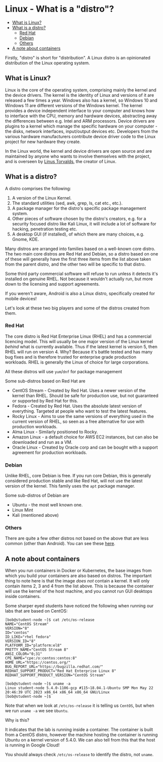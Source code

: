 # Linux - What is a "distro"?

* [What is Linux?](#what-is-linux)
* [What is a distro?](#what-is-a-distro)
    * [Red Hat](#red-hat)
    * [Debian](#debian)
    * [Others](#others)
* [A note about containers](#a-note-about-containers)

Firstly, "distro" is short for "distribution". A Linux distro is an opinionated distribution of the Linux operating system.

## What is Linux?

Linux is the core of the operating system, comprising mainly the kernel and the device drivers. The kernel is the identity of Linux and versions of it are released a few times a year. Windows also has a kernel, so Windows 10 and Windows 11 are different versions of the Windows kernel. The kernel provides a device independent interface to your computer and knows how to interface with the CPU, memory and hardware devices, abstracting away the differences between e.g. Intel and ARM processors. Device drivers are plugins to a kernel which manage the specific hardware on your computer - the disks, network interfaces, input/output devices etc. Developers from the various hardware manufacturers contribute device driver code to the Linux project for new hardware they create.

In the Linux world, the kernel and device drivers are open source and are maintained by anyone who wants to involve themselves with the project, and is overseen by [Linus Torvalds](https://en.wikipedia.org/wiki/Linus_Torvalds), the creator of Linux.

## What is a distro?

A distro comprises the following:

1. A version of the Linux Kernel.
1. The standard utilities (sed, awk, grep, ls, cat etc., etc.).
1. A package manager for the distro's specific package management system.
1. Other pieces of software chosen by the distro's creators, e.g. for a security focused distro like Kali Linux, it will include a lot of software for hacking, penetration testing etc.
1. A desktop GUI (if installed), of which there are many choices, e.g. Gnome, KDE.

Many distros are arranged into families based on a well-known core distro. The two main core distros are Red Hat and Debian, so a distro based on one of these will generally have the first three items from the list above taken from the parent distro, and the other two will be specific to that distro.

Some third party commercial software will refuse to run unless it detects it's installed on genuine RHEL. Not because it wouldn't actually run, but more down to the licensing and support agreements.

If you weren't aware, Android is also a Linux distro, specifically created for mobile devices!

Let's look at these two big players and some of the distros created from them.

### Red Hat

The core distro is Red Hat Enterprise Linux (RHEL) and has a commercial licencing model. This will usually be one major version of the Linux kernel *behind* what is currently available. Thus if the latest kernel is version 5, then RHEL will run on version 4. Why? Because it's battle tested and has many bug fixes and is therefore trusted for enterprise grade production workloads. RHEL is generally the Linux of choice for large corporations.

All these distros will use `yum`/`dnf` for package management

Some sub-distros based on Red Hat are

* CentOS Stream - Created by Red Hat. Uses a newer version of the kernel than RHEL. Should be safe for production use, but not guaranteed or supported by Red Hat for this.
* Fedora - Created by Red Hat. Uses the absolute latest version of everything. Targeted at people who want to test the latest features.
* Rocky Linux - Aims to use the same versions of everything used in the current version of RHEL, so seen as a free alternative for use with production workloads.
* Alma Linux - Similarly positioned to Rocky.
* Amazon Linux - a default choice for AWS EC2 instances, but can also be downloaded and run as a VM.
* Oracle Linux - Created by Oracle corp and can be bought with a support agreement for production workloads.

### Debian

Unlike RHEL, core Debian is free. If you run core Debian, this is generally considered production stable and like Red Hat, will not use the latest version of the kernel. This family uses the `apt` package manager.

Some sub-distros of Debian are

* Ubuntu - the most well known one.
* Linux Mint
* Kali (mentioned above)

### Others

There are quite a few other distros not based on the above that are less common (other than Android). You can see these [here](https://en.wikipedia.org/wiki/List_of_Linux_distributions).

## A note about containers

When you run containers in Docker or Kubernetes, the base images from which you build your containers are also based on distros. The important thing to note here is that the image *does not* contain a kernel. It will only contain items 2, 3 and 4 from the list above. This is because the container will use the kernel of the host machine, and you cannot run GUI desktops inside containers.

Some sharper eyed students have noticed the following when running our labs that are based on CentOS:

```text
[bob@student-node ~]$ cat /etc/os-release
NAME="CentOS Stream"
VERSION="8"
ID="centos"
ID_LIKE="rhel fedora"
VERSION_ID="8"
PLATFORM_ID="platform:el8"
PRETTY_NAME="CentOS Stream 8"
ANSI_COLOR="0;31"
CPE_NAME="cpe:/o:centos:centos:8"
HOME_URL="https://centos.org/"
BUG_REPORT_URL="https://bugzilla.redhat.com/"
REDHAT_SUPPORT_PRODUCT="Red Hat Enterprise Linux 8"
REDHAT_SUPPORT_PRODUCT_VERSION="CentOS Stream"

[bob@student-node ~]$ uname -a
Linux student-node 5.4.0-1106-gcp #115~18.04.1-Ubuntu SMP Mon May 22 20:46:39 UTC 2023 x86_64 x86_64 x86_64 GNU/Linux
[bob@student-node ~]$
```

Note that when we look at `/etc/os-release` it is telling us `CentOS`, but when we run `uname -a` we see `Ubuntu`.

Why is this?

It indicates that the lab is running inside a container. The container is built from a CentOS distro, however the machine hosting the container is running Ubuntu on a kernel version of 5.4.0. We can also tell from this that the host is running in Google Cloud!

You should always check `/etc/os-release` to identify the distro, not `uname`.
